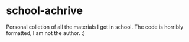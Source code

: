 # school-achrive
Personal colletion of all the materials I got in school. The code is horribly formatted, I am not the author. :)
